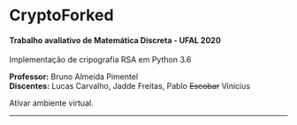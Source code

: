 # CryptoForked

#### Trabalho avaliativo de Matemática Discreta - UFAL 2020

Implementação de cripografia RSA em Python 3.6

**Professor:** Bruno Almeida Pimentel  
**Discentes:** Lucas Carvalho, Jadde Freitas, Pablo ~~Escobar~~ Vinicius

Ativar ambiente virtual.

---
